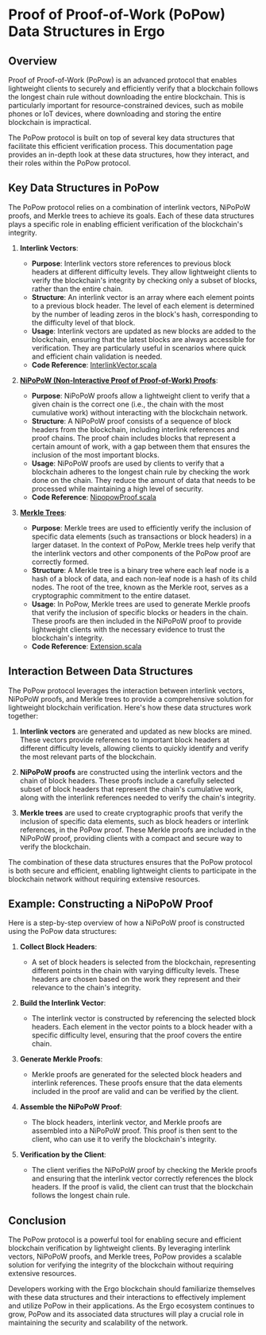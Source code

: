# Proof of Proof-of-Work (PoPow) Data Structures in Ergo

## Overview

Proof of Proof-of-Work (PoPow) is an advanced protocol that enables lightweight clients to securely and efficiently verify that a blockchain follows the longest chain rule without downloading the entire blockchain. This is particularly important for resource-constrained devices, such as mobile phones or IoT devices, where downloading and storing the entire blockchain is impractical.

The PoPow protocol is built on top of several key data structures that facilitate this efficient verification process. This documentation page provides an in-depth look at these data structures, how they interact, and their roles within the PoPow protocol.

## Key Data Structures in PoPow

The PoPow protocol relies on a combination of interlink vectors, NiPoPoW proofs, and Merkle trees to achieve its goals. Each of these data structures plays a specific role in enabling efficient verification of the blockchain's integrity.

1. **Interlink Vectors**:
      - **Purpose**: Interlink vectors store references to previous block headers at different difficulty levels. They allow lightweight clients to verify the blockchain's integrity by checking only a subset of blocks, rather than the entire chain.
      - **Structure**: An interlink vector is an array where each element points to a previous block header. The level of each element is determined by the number of leading zeros in the block's hash, corresponding to the difficulty level of that block.
      - **Usage**: Interlink vectors are updated as new blocks are added to the blockchain, ensuring that the latest blocks are always accessible for verification. They are particularly useful in scenarios where quick and efficient chain validation is needed.
      - **Code Reference**: [InterlinkVector.scala](https://github.com/ergoplatform/ergo/blob/master/ergo-core/src/main/scala/org/ergoplatform/modifiers/history/popow/InterlinkVector.scala)

2. [**NiPoPoW (Non-Interactive Proof of Proof-of-Work) Proofs**](nipopows.md):
      - **Purpose**: NiPoPoW proofs allow a lightweight client to verify that a given chain is the correct one (i.e., the chain with the most cumulative work) without interacting with the blockchain network.
      - **Structure**: A NiPoPoW proof consists of a sequence of block headers from the blockchain, including interlink references and proof chains. The proof chain includes blocks that represent a certain amount of work, with a gap between them that ensures the inclusion of the most important blocks.
      - **Usage**: NiPoPoW proofs are used by clients to verify that a blockchain adheres to the longest chain rule by checking the work done on the chain. They reduce the amount of data that needs to be processed while maintaining a high level of security.
      - **Code Reference**: [NipopowProof.scala](https://github.com/ergoplatform/ergo/blob/master/ergo-core/src/main/scala/org/ergoplatform/modifiers/history/popow/NipopowProof.scala)
3. [**Merkle Trees**](merkle-tree.md):
      - **Purpose**: Merkle trees are used to efficiently verify the inclusion of specific data elements (such as transactions or block headers) in a larger dataset. In the context of PoPow, Merkle trees help verify that the interlink vectors and other components of the PoPow proof are correctly formed.
      - **Structure**: A Merkle tree is a binary tree where each leaf node is a hash of a block of data, and each non-leaf node is a hash of its child nodes. The root of the tree, known as the Merkle root, serves as a cryptographic commitment to the entire dataset.
      - **Usage**: In PoPow, Merkle trees are used to generate Merkle proofs that verify the inclusion of specific blocks or headers in the chain. These proofs are then included in the NiPoPoW proof to provide lightweight clients with the necessary evidence to trust the blockchain's integrity.
      - **Code Reference**: [Extension.scala](https://github.com/ergoplatform/ergo/blob/master/ergo-core/src/main/scala/org/ergoplatform/modifiers/history/extension/Extension.scala)

## Interaction Between Data Structures

The PoPow protocol leverages the interaction between interlink vectors, NiPoPoW proofs, and Merkle trees to provide a comprehensive solution for lightweight blockchain verification. Here's how these data structures work together:

1. **Interlink vectors** are generated and updated as new blocks are mined. These vectors provide references to important block headers at different difficulty levels, allowing clients to quickly identify and verify the most relevant parts of the blockchain.

2. **NiPoPoW proofs** are constructed using the interlink vectors and the chain of block headers. These proofs include a carefully selected subset of block headers that represent the chain's cumulative work, along with the interlink references needed to verify the chain's integrity.

3. **Merkle trees** are used to create cryptographic proofs that verify the inclusion of specific data elements, such as block headers or interlink references, in the PoPow proof. These Merkle proofs are included in the NiPoPoW proof, providing clients with a compact and secure way to verify the blockchain.

The combination of these data structures ensures that the PoPow protocol is both secure and efficient, enabling lightweight clients to participate in the blockchain network without requiring extensive resources.

## Example: Constructing a NiPoPoW Proof

Here is a step-by-step overview of how a NiPoPoW proof is constructed using the PoPow data structures:

1. **Collect Block Headers**:
      - A set of block headers is selected from the blockchain, representing different points in the chain with varying difficulty levels. These headers are chosen based on the work they represent and their relevance to the chain's integrity.

2. **Build the Interlink Vector**:
      - The interlink vector is constructed by referencing the selected block headers. Each element in the vector points to a block header with a specific difficulty level, ensuring that the proof covers the entire chain.

3. **Generate Merkle Proofs**:
      - Merkle proofs are generated for the selected block headers and interlink references. These proofs ensure that the data elements included in the proof are valid and can be verified by the client.

4. **Assemble the NiPoPoW Proof**:
      - The block headers, interlink vector, and Merkle proofs are assembled into a NiPoPoW proof. This proof is then sent to the client, who can use it to verify the blockchain's integrity.

5. **Verification by the Client**:
      - The client verifies the NiPoPoW proof by checking the Merkle proofs and ensuring that the interlink vector correctly references the block headers. If the proof is valid, the client can trust that the blockchain follows the longest chain rule.

## Conclusion

The PoPow protocol is a powerful tool for enabling secure and efficient blockchain verification by lightweight clients. By leveraging interlink vectors, NiPoPoW proofs, and Merkle trees, PoPow provides a scalable solution for verifying the integrity of the blockchain without requiring extensive resources.

Developers working with the Ergo blockchain should familiarize themselves with these data structures and their interactions to effectively implement and utilize PoPow in their applications. As the Ergo ecosystem continues to grow, PoPow and its associated data structures will play a crucial role in maintaining the security and scalability of the network.